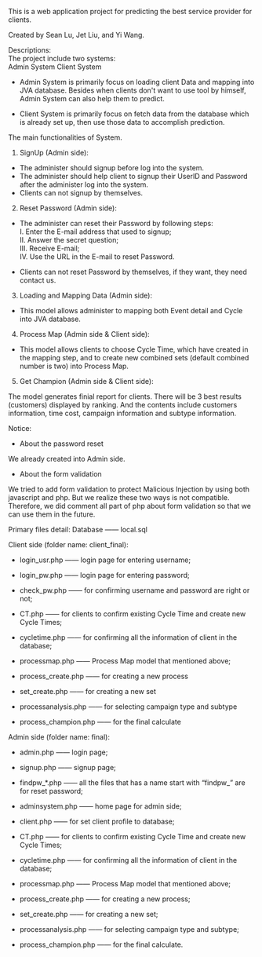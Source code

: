 This is a web application project for predicting the best service provider for clients.

Created by Sean Lu, Jet Liu, and Yi Wang.


Descriptions:  
The project include two systems:  
Admin System 
Client System

- Admin System is primarily focus on loading client Data and mapping into JVA database. Besides when clients don't want to use tool by himself,  Admin System can also help them to predict.  

- Client System is primarily focus on fetch data from the database which is already set up, then use those data to accomplish prediction.

The main functionalities of System.  

1. SignUp (Admin side):  

- The administer should signup before log into the system.  
- The administer should help client to signup their UserID and Password after the administer log into the system.
- Clients can not signup by themselves.  

2. Reset Password (Admin side):  

- The administer can reset their Password by following steps:  
I. Enter the E-mail address that used to signup;  
II. Answer the secret question;  
III. Receive E-mail;  
IV. Use the URL in the E-mail to reset Password.  

- Clients can not reset Password by themselves, if they want, they need contact us.  

3. Loading and Mapping Data (Admin side):   

- This model allows administer to mapping both Event detail and Cycle into JVA database.  

4. Process Map (Admin side & Client side):  

- This model allows clients to choose Cycle Time, which have created in the mapping step, and to create new combined sets (default combined number is two) into Process Map.  

5. Get Champion (Admin side & Client side):  

The model generates finial report for clients. There will be 3 best results (customers) displayed by ranking. And the contents include customers information, time cost, campaign information and subtype information.  



Notice:   

* About the password reset  

We already created into Admin side.  


* About the form validation  

We tried to add form validation to protect Malicious Injection by using both javascript and php. But we realize these two ways is not compatible. Therefore, we did comment all part of php about form validation so that we can use them in the future.  





Primary files detail:
Database —— local.sql  


Client side (folder name: client_final):  

- login_usr.php —— login page for entering username;  

- login_pw.php —— login page for entering password;  

- check_pw.php —— for confirming username and password are right or not;  

- CT.php —— for clients to confirm existing Cycle Time and create new Cycle Times;  

- cycletime.php —— for confirming all the information of client in the database;  

- processmap.php —— Process Map model that mentioned above;  

- process_create.php —— for creating a new process  

- set_create.php —— for creating a new set  

- processanalysis.php —— for selecting campaign type and subtype  

- process_champion.php —— for the final calculate  


Admin side (folder name: final):  

- admin.php —— login page;  

- signup.php —— signup page;  

- findpw_*.php —— all the files that has a name start with “findpw_” are for reset password;  

- adminsystem.php —— home page for admin side;  

- client.php —— for set client profile to database;  

- CT.php —— for clients to confirm existing Cycle Time and create new Cycle Times;  

- cycletime.php —— for confirming all the information of client in the database;  

- processmap.php —— Process Map model that mentioned above;  

- process_create.php —— for creating a new process;  

- set_create.php —— for creating a new set;  

- processanalysis.php —— for selecting campaign type and subtype;  

- process_champion.php —— for the final calculate.
